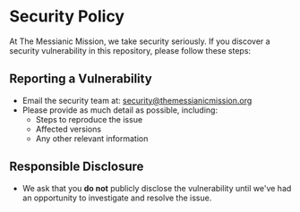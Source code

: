 # Security Policy

At The Messianic Mission, we take security seriously. If you discover a security vulnerability in this repository, please follow these steps:

## Reporting a Vulnerability
- Email the security team at: security@themessianicmission.org
- Please provide as much detail as possible, including:
  - Steps to reproduce the issue
  - Affected versions
  - Any other relevant information

## Responsible Disclosure
- We ask that you **do not** publicly disclose the vulnerability until we've had an opportunity to investigate and resolve the issue.
